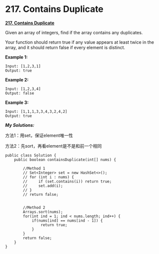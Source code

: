 # 217. Contains Duplicate

 [**217. Contains Duplicate**](https://leetcode.com/problems/contains-duplicate/description/)

Given an array of integers, find if the array contains any duplicates.

Your function should return true if any value appears at least twice in the array, and it should return false if every element is distinct.

**Example 1:**

```text
Input: [1,2,3,1]
Output: true
```

**Example 2:**

```text
Input: [1,2,3,4]
Output: false
```

**Example 3:**

```text
Input: [1,1,1,3,3,4,3,2,4,2]
Output: true
```

_**My Solutions:**_

方法1：用set，保证element唯一性

方法2：先sort，再看element是不是和前一个相同

```text
public class Solution {
    public boolean containsDuplicate(int[] nums) {
        
        //Method 1
        // Set<Integer> set = new HashSet<>();
        // for (int i : nums) {
        //     if (set.contains(i)) return true;
        //     set.add(i);
        // }
        // return false;
        
        
        //Method 2
        Arrays.sort(nums);
        for(int ind = 1; ind < nums.length; ind++) {
            if(nums[ind] == nums[ind - 1]) {
                return true;
            }
        }
        return false;
    }
}
```

